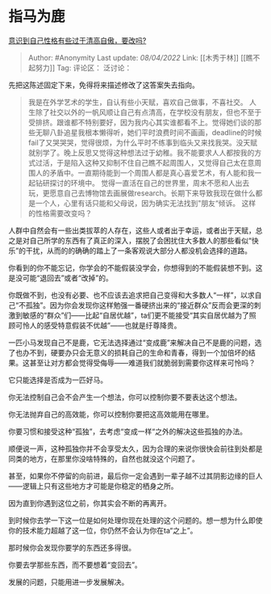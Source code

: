 # 指马为鹿
[意识到自己性格有些过于清高自傲，要改吗?](https://www.zhihu.com/question/29309796/answer/1888967734)

> Author: #Anonymity
> Last update: *08/04/2022*
> Link: [[木秀于林]] [[瞧不起努力]]
> Tag:
> 评论区：
> 泛讨论：

先把这陈述固定下来，免得将来描述修改了这答案失去指向。

> 我是在外学艺术的学生，自认有些小天赋，喜欢自己做事，不喜社交。
> 人生除了社交以外的一帆风顺让自己有点清高，在学校没有朋友，但也不至于受排挤。跟谁都不特别要好，因为我内心其实谁都看不上。觉得她们谈的那些无聊八卦追星我根本懒得听，她们平时浪费时间不画画，deadline的时候fail了又哭哭哭，觉得很烦，为什么平时不练事到临头又来找我哭。没天赋就别学了。晚上反思又觉得这种想法过于幼稚。我不能要求人人都按我的方式过活，于是陷入这种又抑制不住自己瞧不起周围人，又觉得自己太在意周围人的矛盾中。一直期待能到一个周围人都是真心喜爱艺术，有人能和我一起钻研探讨的环境中。 觉得一直活在自己的世界里，周末不愿和人出去玩，更愿意自己去博物馆去画展做research。长期下来导致我现在做什么都是一个人，心里有话只能和父母说，因为确实无法找到"朋友“倾诉。 这样的性格需要改变吗？

人群中自然会有一些出类拔萃的人存在，这些人或者出于幸运，或者出于天赋，总之是对自己所学的东西有了真正的深入，摆脱了会困扰住大多数人的那些看似“快乐”的干扰，从而的的确确的踏上了一条客观说大部分人都没机会选择的道路。

你看到的你不能忘记，你学会的不能假装没学会，你想得到的不能假装想不到。这是没可能“退回去”或者“改掉”的。

你既做不到，也没有必要、也不应该去追求把自己变得和大多数人“一样”，以求自己“不孤独”。因为你会发现你这样勉强一番硬挤出来的“接近群众”反而会更深的刺激到敏感的“群众”们——比起“自居优越”，ta们更不能接受“其实自居优越为了照顾可怜人的感受特意假装不优越”——也就是纡尊降贵。

一匹小马发现自己不是鹿，它无法选择通过“变成鹿”来解决自己不是鹿的问题，选了也办不到，硬要办只会无意义的损耗自己的生命和青春，得到一个加倍坏的结果。这甚至让对方都会觉得受侮辱——难道我们就脆弱到需要你这样来可怜吗？

它只能选择是否成为一匹好马。

你无法控制自己会不会产生一个想法，你可以控制你要不要表达这个想法。

你无法抛弃自己的高效能，你可以控制你要把这高效能用在哪里。

你要习惯和接受这种“孤独”，去考虑“变成一样“之外的解决这些孤独的办法。

顺便说一声，这种孤独你并不会享受太久，因为合理的来说你很快会前往到处都是同类的地方，在那里你没啥特殊的，自然也就没这个问题了。

甚至，如果你不停留的向前进，最后你一定会遇到一辈子越不过其阴影边缘的巨人——逻辑上只有这些地方才可能是你稳定的栖身之所。

因为直到你遇到这位之前，你其实会不断的再离开。

到时候你去学一下这一位是如何处理你现在处理的这个问题的。想一想为什么即使你的技术能力超越了这一位，你仍然不会认为你在ta“之上”。

那时候你会发现你要学的东西还多得很。

你要去学那些东西，而不要想着“变回去”。

发展的问题，只能用进一步发展解决。
